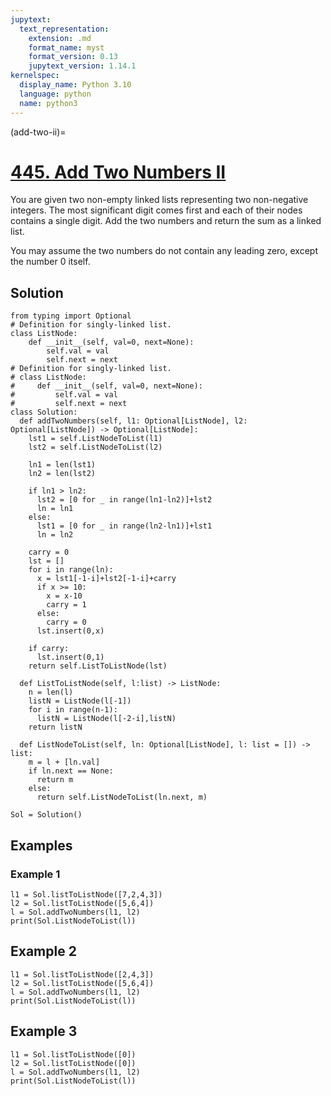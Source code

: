 ```yaml
---
jupytext:
  text_representation:
    extension: .md
    format_name: myst
    format_version: 0.13
    jupytext_version: 1.14.1
kernelspec:
  display_name: Python 3.10
  language: python
  name: python3
---
```


(add-two-ii)=
# [445. Add Two Numbers II](https://leetcode.com/problems/add-two-numbers-ii/)

You are given two non-empty linked lists representing two non-negative integers. The most significant digit comes first and each of their nodes contains a single digit. Add the two numbers and return the sum as a linked list.

You may assume the two numbers do not contain any leading zero, except the number 0 itself.

## Solution

```{code-cell} ipython3
from typing import Optional
# Definition for singly-linked list.
class ListNode:
    def __init__(self, val=0, next=None):
        self.val = val
        self.next = next
# Definition for singly-linked list.
# class ListNode:
#     def __init__(self, val=0, next=None):
#         self.val = val
#         self.next = next
class Solution:
  def addTwoNumbers(self, l1: Optional[ListNode], l2: Optional[ListNode]) -> Optional[ListNode]:
    lst1 = self.ListNodeToList(l1)
    lst2 = self.ListNodeToList(l2)
    
    ln1 = len(lst1)
    ln2 = len(lst2)
    
    if ln1 > ln2:
      lst2 = [0 for _ in range(ln1-ln2)]+lst2
      ln = ln1
    else:
      lst1 = [0 for _ in range(ln2-ln1)]+lst1
      ln = ln2
    
    carry = 0
    lst = []
    for i in range(ln):
      x = lst1[-1-i]+lst2[-1-i]+carry
      if x >= 10:
        x = x-10
        carry = 1
      else:
        carry = 0
      lst.insert(0,x)
    
    if carry:
      lst.insert(0,1)
    return self.ListToListNode(lst)

  def ListToListNode(self, l:list) -> ListNode:
    n = len(l)
    listN = ListNode(l[-1])
    for i in range(n-1):
      listN = ListNode(l[-2-i],listN)
    return listN

  def ListNodeToList(self, ln: Optional[ListNode], l: list = []) -> list:
    m = l + [ln.val]
    if ln.next == None:
      return m
    else:
      return self.ListNodeToList(ln.next, m)

Sol = Solution()
```

## Examples

### Example 1

```{code-cell} ipython3
l1 = Sol.listToListNode([7,2,4,3])
l2 = Sol.listToListNode([5,6,4])
l = Sol.addTwoNumbers(l1, l2)
print(Sol.ListNodeToList(l))
```

## Example 2

```{code-cell} ipython3
l1 = Sol.listToListNode([2,4,3])
l2 = Sol.listToListNode([5,6,4])
l = Sol.addTwoNumbers(l1, l2)
print(Sol.ListNodeToList(l))
```

## Example 3

```{code-cell} ipython3
l1 = Sol.listToListNode([0])
l2 = Sol.listToListNode([0])
l = Sol.addTwoNumbers(l1, l2)
print(Sol.ListNodeToList(l))
```
